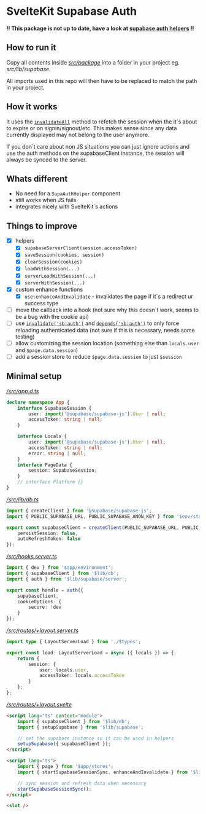 # SvelteKit Supabase Auth

**!! This package is not up to date, have a look at [supabase auth helpers](https://github.com/supabase/auth-helpers/tree/main/packages/sveltekit) !!**

## How to run it

Copy all contents inside [_src/package_](src/package/) into a folder in your project eg. _src/lib/supabase_.

All imports used in this repo will then have to be replaced to match the path in your project.

## How it works

It uses the [`invalidateAll`](https://kit.svelte.dev/docs/modules#$app-navigation-invalidateall) method to refetch the session when the it´s about to expire or on signin/signout/etc.
This makes sense since any data currently displayed may not belong to the user anymore.

If you don´t care about non JS situations you can just ignore actions and use the auth methods on the supabaseClient instance, the session will always be synced to the server.

## Whats different

- No need for a `SupaAuthHelper` component
- still works when JS fails
- integrates nicely with SvelteKit´s actions

## Things to improve

- [x] helpers
  - [x] `supabaseServerClient(session.accessToken)`
  - [x] `saveSession(cookies, session)`
  - [x] `clearSession(cookies)`
  - [x] `loadWithSession(...)`
  - [x] `serverLoadWithSession(...)`
  - [x] `serverWithSession(...)`
- [x] custom enhance functions
  - [x] `use:enhanceAndInvalidate` - invalidates the page if it´s a redirect ur success type
- [ ] move the callback into a hook (not sure why this doesn´t work, seems to be a bug with the cookie api)
- [ ] use [`invalidate('sb:auth')`](https://kit.svelte.dev/docs/modules#$app-navigation-invalidate) and [`depends('sb:auth')`](https://kit.svelte.dev/docs/load#input-methods-depends) to only force reloading authenticated data (not sure if this is necessary, needs some testing)
- [ ] allow customizing the session location (something else than `locals.user` and `$page.data.session`)
- [ ] add a session store to reduce `$page.data.session` to just `$session`

## Minimal setup

[_/src/app.d.ts_](src/app.d.ts)

```ts
declare namespace App {
	interface SupabaseSession {
		user: import('@supabase/supabase-js').User | null;
		accessToken: string | null;
	}

	interface Locals {
		user: import('@supabase/supabase-js').User | null;
		accessToken: string | null;
		error: string | null;
	}
	interface PageData {
		session: SupabaseSession;
	}
	// interface Platform {}
}
```

[_/src/lib/db.ts_](src/lib/db.ts)

```ts
import { createClient } from '@supabase/supabase-js';
import { PUBLIC_SUPABASE_URL, PUBLIC_SUPABASE_ANON_KEY } from '$env/static/public';

export const supabaseClient = createClient(PUBLIC_SUPABASE_URL, PUBLIC_SUPABASE_ANON_KEY, {
	persistSession: false,
	autoRefreshToken: false
});
```

[_/src/hooks.server.ts_](src/hooks.server.ts)

```ts
import { dev } from '$app/environment';
import { supabaseClient } from '$lib/db';
import { auth } from '$lib/supabase/server';

export const handle = auth({
	supabaseClient,
	cookieOptions: {
		secure: !dev
	}
});
```

[_/src/routes/+layout.server.ts_](src/routes/+layout.server.ts)

```ts
import type { LayoutServerLoad } from './$types';

export const load: LayoutServerLoad = async ({ locals }) => {
	return {
		session: {
			user: locals.user,
			accessToken: locals.accessToken
		}
	};
};
```

[_/src/routes/+layout.svelte_](src/routes/+layout.svelte)

```html
<script lang="ts" context="module">
	import { supabaseClient } from '$lib/db';
	import { setupSupabase } from '$lib/supabase';

	// set the supabase instance so it can be used in helpers
	setupSupabase({ supabaseClient });
</script>

<script lang="ts">
	import { page } from '$app/stores';
	import { startSupabaseSessionSync, enhanceAndInvalidate } from '$lib/supabase';

	// sync session and refresh data when necessary
	startSupabaseSessionSync();
</script>

<slot />
```
